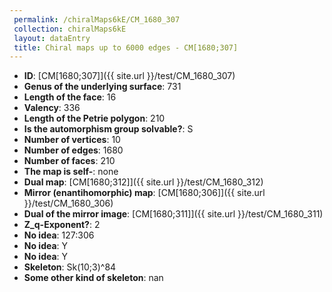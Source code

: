 ```yaml
--- 
 permalink: /chiralMaps6kE/CM_1680_307 
 collection: chiralMaps6kE
 layout: dataEntry
 title: Chiral maps up to 6000 edges - CM[1680;307]
---
```


- **ID**: [CM[1680;307]]({{ site.url }}/test/CM_1680_307)
- **Genus of the underlying surface**: 731
- **Length of the face**: 16
- **Valency**: 336
- **Length of the Petrie polygon**: 210
- **Is the automorphism group solvable?**: S
- **Number of vertices**: 10
- **Number of edges**: 1680
- **Number of faces**: 210
- **The map is self-**: none
- **Dual map**: [CM[1680;312]]({{ site.url }}/test/CM_1680_312)
- **Mirror (enantihomorphic) map**: [CM[1680;306]]({{ site.url }}/test/CM_1680_306)
- **Dual of the mirror image**: [CM[1680;311]]({{ site.url }}/test/CM_1680_311)
- **Z_q-Exponent?**: 2
- **No idea**:  127:306
- **No idea**: Y
- **No idea**: Y
- **Skeleton**: Sk(10;3)^84
- **Some other kind of skeleton**: nan
